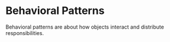 # Behavioral Patterns 

Behavioral patterns are about how objects interact and distribute responsibilities.

